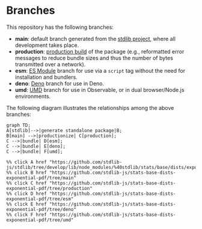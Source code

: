 <!--

@license Apache-2.0

Copyright (c) 2022 The Stdlib Authors.

Licensed under the Apache License, Version 2.0 (the "License");
you may not use this file except in compliance with the License.
You may obtain a copy of the License at

    http://www.apache.org/licenses/LICENSE-2.0

Unless required by applicable law or agreed to in writing, software
distributed under the License is distributed on an "AS IS" BASIS,
WITHOUT WARRANTIES OR CONDITIONS OF ANY KIND, either express or implied.
See the License for the specific language governing permissions and
limitations under the License.

-->

# Branches

This repository has the following branches:

-   **main**: default branch generated from the [stdlib project][stdlib-url], where all development takes place.
-   **production**: [production build][production-url] of the package (e.g., reformatted error messages to reduce bundle sizes and thus the number of bytes transmitted over a network).
-   **esm**: [ES Module][esm-url] branch for use via a `script` tag without the need for installation and bundlers.
-   **deno**: [Deno][deno-url] branch for use in Deno.
-   **umd**: [UMD][umd-url] branch for use in Observable, or in dual browser/Node.js environments.

The following diagram illustrates the relationships among the above branches:

```mermaid
graph TD;
A[stdlib]-->|generate standalone package|B;
B[main] -->|productionize| C[production];
C -->|bundle| D[esm];
C -->|bundle| E[deno];
C -->|bundle| F[umd];

%% click A href "https://github.com/stdlib-js/stdlib/tree/develop/lib/node_modules/%40stdlib/stats/base/dists/exponential/pdf"
%% click B href "https://github.com/stdlib-js/stats-base-dists-exponential-pdf/tree/main"
%% click C href "https://github.com/stdlib-js/stats-base-dists-exponential-pdf/tree/production"
%% click D href "https://github.com/stdlib-js/stats-base-dists-exponential-pdf/tree/esm"
%% click E href "https://github.com/stdlib-js/stats-base-dists-exponential-pdf/tree/deno"
%% click F href "https://github.com/stdlib-js/stats-base-dists-exponential-pdf/tree/umd"
```

[stdlib-url]: https://github.com/stdlib-js/stdlib/tree/develop/lib/node_modules/%40stdlib/stats/base/dists/exponential/pdf
[production-url]: https://github.com/stdlib-js/stats-base-dists-exponential-pdf/tree/production
[deno-url]: https://github.com/stdlib-js/stats-base-dists-exponential-pdf/tree/deno
[umd-url]: https://github.com/stdlib-js/stats-base-dists-exponential-pdf/tree/umd
[esm-url]: https://github.com/stdlib-js/stats-base-dists-exponential-pdf/tree/esm